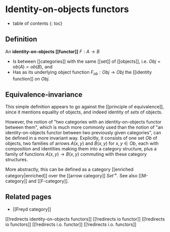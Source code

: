 # Identity-on-objects functors

* table of contents
{: toc}

## Definition

An **identity-on-objects [[functor]]** $F: A\to B$

* Is between [[categories]] with the same [[set]] of [[objects]], i.e. $Obj = ob(A) = ob(B)$, and
* Has as its underlying object function $F_{ob}: Obj \to Obj$ the [[identity function]] on $Obj$. 

## Equivalence-invariance

This simple definition appears to go against the [[principle of equivalence]], since it mentions equality of objects, and indeed identity of *sets* of objects.

However, the notion of "two categories with an identity-on-objects functor between them", which is much more commonly used than the notion of "an identity-on-objects functor between two previously given categories", can be defined in a more invariant way.  Explicitly, it consists of one set $Ob$ of objects, two families of arrows $A(x,y)$ and $B(x,y)$ for $x,y\in Ob$, each with composition and identities making them into a category structure, plus a family of functions $A(x,y) \to B(x,y)$ commuting with these category structures.

More abstractly, this can be defined as a category [[enriched category|enriched]] over the [[arrow category]] $Set^\to$.  See also [[M-category]] and [[F-category]].

## Related pages

* [[Freyd category]]

[[!redirects identity-on-objects functors]]
[[!redirects io functor]]
[[!redirects io functors]]
[[!redirects i.o. functor]]
[[!redirects i.o. functors]]
